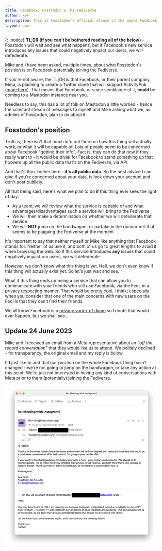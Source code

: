 ```yaml
---
title: Facebook, Fosstodon & The Fediverse
author: kev
description: This is Fosstodon's official stance on the whole Facebook joining the Fediverse debacle.
layout: post
---
```


{: .notice}
**TL;DR (if you can't be bothered reading all of the below)** - Fosstodon will wait and see what happens, but if Facebook's new service introduces any issues that could negatively impact our users, we will defederate.

Mike and I have been asked, multiple times, about what Fosstodon's position is on Facebook potentially joining the Fediverse.

If you're not aware, the TL;DR is that Facebook, or their parent company, Meta, is planning to create a Twitter clone that will support ActivityPub ([more here](https://www.lifewire.com/how-metas-new-project-p92-could-deliver-the-killing-blow-to-twitter-7255582)). That means that Facebook, or some semblance of it, **could** be coming to a Mastodon instance near you.

Needless to say, this has a lot of folk on Mastodon a little worried - hence the constant stream of messages to myself and Mike asking what we, as admins of Fosstodon, plan to do about it.

## Fosstodon's position

Truth is, there isn't that much info out there on how this thing will actually work, or what it will be capable of. Lots of people seem to be concerned about Facebook "getting their info". Fact is, they can do that now if they really want to - it would be trivial for Facebook to stand something up that hoovers up all the public data that's on the Fediverse, via API.

And that's the clincher here - **it's all public data**. So the best advice I can give if you're concerned about your data, is lock down your account and don't post publicly.

All that being said, here's what we plan to do **if** this thing ever sees the light of day:
* As a team, we will review what the service is capable of and what advantages/disadvantages such a service will bring to the Fediverse
* We will then make a determination on whether we will defederate that service
* We will **NOT** jump on the bandwagon, or partake in the rumour mill that seems to be plaguing the Fediverse at the moment

It's important to say that neither myself or Mike like anything that Facebook stands for. Neither of us use it, and both of us go to great lengths to avoid it when browsing the web. So if this service introduces **any** issues that could negatively impact our users, we will defederate.

However, we don't know what this thing is yet. Hell, we don't even know if this thing will actually *exist* yet. So let's just wait and see.

What if this thing ends up being a service that can allow you to communicate with your friends who still use Facebook, via the Fedi, in a privacy respecting manner. That would be pretty cool, I think; especially when you consider that one of the main concerns with new users on the Fedi is that they can't find their friends.

We all know Facebook is a [privacy vortex of doom](https://kevquirk.com/why-you-shouldnt-use-facebook) so I doubt that would ever happen, but we shall see...

## Update 24 June 2023

Mike and I received an email from a Meta representative about an *"off the record conversation"* that they would like us to attend. We politely declined - for transparancy, the original email and my reply is below.

I'd just like to add that our position on the whole Facebook thing hasn't changed - we're not going to jump on the bandwagon, or take any action at this point. We're just not interested in having any kind of conversations with Meta prior to them (potentially) joining the Fediverse.

![Email from Meta](/assets/images/meeting-with-meta-email.webp)